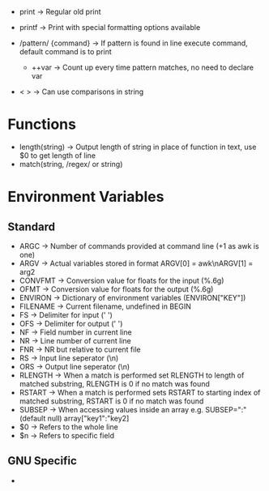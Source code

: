 - print -> Regular old print
- printf -> Print with special formatting options available
- /pattern/ {command} -> If pattern is found in line execute command, default command is to print
	- ++var -> Count up every time pattern matches, no need to declare var

- < > -> Can use comparisons in string
# Functions
- length(string) -> Output length of string in place of function in text, use $0 to get length of line
- match(string, /regex/ or string)

# Environment Variables
## Standard
- ARGC -> Number of commands provided at command line (+1 as awk is one)
- ARGV -> Actual variables stored in format ARGV\[0] = awk\\nARGV\[1] = arg2
- CONVFMT -> Conversion value for floats for the input (%.6g)
- OFMT -> Conversion value for floats for the output (%.6g)
- ENVIRON -> Dictionary of environment variables (ENVIRON\["KEY"])
- FILENAME -> Current filename, undefined in BEGIN
- FS -> Delimiter for input (' ')
- OFS -> Delimiter for output (' ')
- NF -> Field number in current line
- NR -> Line number of current line
- FNR -> NR but relative to current file
- RS -> Input line seperator (\\n)
- ORS -> Output line seperator (\\n)
- RLENGTH -> When a match is performed set RLENGTH to length of matched substring, RLENGTH is 0 if no match was found
- RSTART -> When a match is performed sets RSTART to starting index of matched substring, RSTART is 0 if no match was found
- SUBSEP -> When accessing values inside an array e.g. SUBSEP=":" (default null) array\["key1":"key2]
- $0 -> Refers to the whole line
- $n -> Refers to specific field
## GNU Specific
- 